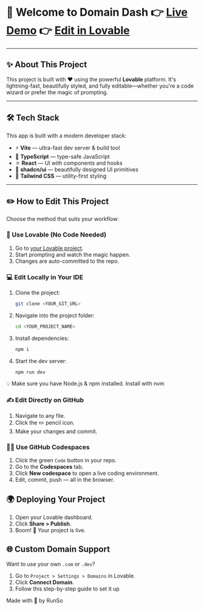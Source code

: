 # 🚀 Welcome to Domain Dash 👉 [Live Demo](https://domain-ideas.vercel.app/) 👉 [Edit in Lovable](https://lovable.dev/projects/cd3d1dee-a38a-40c6-8ef4-11ee1b8d39d6) 

---

## ✨ About This Project
This project is built with ❤️ using the powerful **Lovable** platform. It's lightning-fast, beautifully styled, and fully editable—whether you're a code wizard or prefer the magic of prompting.

---

## 🛠️ Tech Stack
This app is built with a modern developer stack:
- ⚡ **Vite** — ultra-fast dev server & build tool
- 🔡 **TypeScript** — type-safe JavaScript
- ⚛️ **React** — UI with components and hooks
- 🎨 **shadcn/ui** — beautifully designed UI primitives
- 💨 **Tailwind CSS** — utility-first styling

---

## ✏️ How to Edit This Project
Choose the method that suits your workflow:

### 🧠 Use Lovable (No Code Needed)
1. Go to [your Lovable project](https://lovable.dev/projects/cd3d1dee-a38a-40c6-8ef4-11ee1b8d39d6).
2. Start prompting and watch the magic happen.
3. Changes are auto-committed to the repo.

### 💻 Edit Locally in Your IDE
1. Clone the project:
   ```bash
   git clone <YOUR_GIT_URL>
   ```
2. Navigate into the project folder:
   ```bash
   cd <YOUR_PROJECT_NAME>
   ```
3. Install dependencies:
   ```bash
   npm i
   ```
4. Start the dev server:
   ```bash
   npm run dev
   ```

💡 Make sure you have Node.js & npm installed. Install with nvm

### ✍️ Edit Directly on GitHub
1. Navigate to any file.
2. Click the ✏️ pencil icon.
3. Make your changes and commit.

### 🧑‍💻 Use GitHub Codespaces
1. Click the green `Code` button in your repo.
2. Go to the **Codespaces** tab.
3. Click **New codespace** to open a live coding environment.
4. Edit, commit, push — all in the browser.

## 🌍 Deploying Your Project
1. Open your Lovable dashboard.
2. Click **Share > Publish**.
3. Boom! 🚀 Your project is live.

## 🌐 Custom Domain Support
Want to use your own `.com` or `.dev`?
1. Go to `Project > Settings > Domains` in Lovable.
2. Click **Connect Domain**.
3. Follow this step-by-step guide to set it up

Made with 💙 by RunSo
